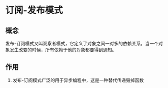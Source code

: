 # 订阅-发布模式

## 概念
发布-订阅模式又叫观察者模式，它定义了对象之间一对多的依赖关系，当一个对象发生改变的时候，所有依赖于他的对象都要得到通知。

## 作用
1. 发布-订阅模式广泛的用于异步编程中，这是一种替代传递毁掉函数